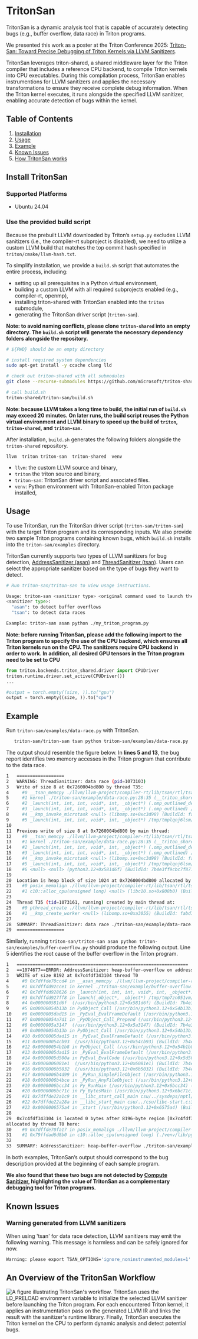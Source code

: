 # TritonSan
TritonSan is a dynamic analysis tool that is capable of accurately detecting bugs (e.g., buffer overflow, data race) in Triton programs. 

We presented this work as a poster at the Triton Conference 2025: [Triton-San: Toward Precise Debugging of Triton Kernels via LLVM Sanitizers](doc/triton-conf-2025-poster.pdf).

TritonSan leverages triton-shared, a shared middleware layer for the Triton compiler that includes a reference CPU backend, to compile Triton kernels into CPU executables. During this compilation process, TritonSan enables instrumentions for LLVM sanitizers and applies the necessary transformations to ensure they receive complete debug information. When the Triton kernel executes, it runs alongside the specified LLVM sanitizer, enabling accurate detection of bugs within the kernel.

## Table of Contents
1. [Installation](#install-tritonsan)
2. [Usage](#usage)
3. [Example](#example)
4. [Known Issues](#known-issues)
5. [How TritonSan works](#an-overview-of-the-tritonsan-workflow)

## Install TritonSan

### Supported Platforms
- Ubuntu 24.04

### Use the provided build script
Because the prebuilt LLVM downloaded by Triton’s `setup.py` excludes LLVM sanitizers (i.e., the compiler-rt subproject is disabled), we need to utilize a custom LLVM build that matches the top commit hash specified in `triton/cmake/llvm-hash.txt`.

To simplify installation, we provide a `build.sh` script that automates the entire process, including:
- setting up all prerequisites in a Python virtual environment, 
- building a custom LLVM with all required subprojects enabled (e.g., compiler-rt, openmp),
- installing triton-shared with TritonSan enabled into the `triton` submodule,
- generating the TritonSan driver script (`triton-san`).

**Note: to avoid naming conflicts, please clone `triton-shared` into an empty directory. The `build.sh` script will generate the necessary dependency folders alongside the repository.**
```sh
# ${PWD} should be an empty directory

# install required system dependencies
sudo apt-get install -y ccache clang lld

# check out triton-shared with all submodules
git clone --recurse-submodules https://github.com/microsoft/triton-shared.git

# call build.sh
triton-shared/triton-san/build.sh
```
**Note: because LLVM takes a long time to build, the initial run of `build.sh` may exceed 20 minutes. On later runs, the build script reuses the Python virtual environment and LLVM binary to speed up the build of `triton`, `triton-shared`, and `triton-san`.**

After installation, `build.sh` generates the following folders alongside the `triton-shared` repository.
```
llvm  triton triton-san  triton-shared  venv
```
- `llvm`: the custom LLVM source and binary,
- `triton` the triton source and binary,
- `triton-san`: TritonSan driver script and associated files.
- `venv`: Python environment with TritonSan-enabled Triton package installed,

## Usage
To use TritonSan, run the TritonSan driver script (`triton-san/triton-san`) with the target Triton program and its corresponding inputs. We also provide two sample Triton programs containing known bugs, which `build.sh` installs into the `triton-san/examples` directory.

TritonSan currently supports two types of LLVM sanitizers for bug detection, [AddressSanitizer (asan)](https://clang.llvm.org/docs/AddressSanitizer.html) and [ThreadSanitizer (tsan)](https://clang.llvm.org/docs/ThreadSanitizer.html). Users can select the appropriate sanitizer based on the type of bugs they want to detect.

```sh
# Run triton-san/triton-san to view usage instructions.

Usage: triton-san <sanitizer type> <original command used to launch the triton program...>.
<sanitizer type>:
  "asan": to detect buffer overflows
  "tsan": to detect data races

Example: triton-san asan python ./my_triton_program.py
```

**Note: before running TritonSan, please add the following import to the Triton program to specify the use of the CPU backend, which ensures all Triton kernels run on the CPU. The sanitizers require CPU backend in order to work. In addition, all desired GPU tensors in the Triton program need to be set to CPU**

```python
from triton.backends.triton_shared.driver import CPUDriver
triton.runtime.driver.set_active(CPUDriver())
...

#output = torch.empty((size, )).to("gpu")
output = torch.empty((size, )).to("cpu")
```

## Example
Run `triton-san/examples/data-race.py` with TritonSan.
```sh
   triton-san/triton-san tsan python triton-san/examples/data-race.py
```

The output should resemble the figure below. In **lines 5 and 13**, the bug report identifies two memory accesses in the Triton program that contribute to the data race.
```sh
1   ==================
2   WARNING: ThreadSanitizer: data race (pid=1073103)
3   Write of size 8 at 0x7260004bd800 by thread T35:
4     #0 __tsan_memcpy ./llvm/llvm-project/compiler-rt/lib/tsan/rtl/tsan_interceptors_memintrinsics.cpp:27:3 (libclang_rt.tsan.so+0x6d24e) (BuildId: 8abada4307c45d3e9e44a078e3d55102ca9a1dc8)
5     #1 kernel ./triton-san/example/data-race.py:28:35 (__triton_shared_ref_cpu_kernel_launcher.so+0xcdaa)
6     #2 _launch(int, int, int, void*, int, _object*) (.omp_outlined_debug__) /tmp/tmplqnj6lsm/main.cxx:26:11 (__triton_shared_ref_cpu_kernel_launcher.so+0x7bc9)
7     #3 _launch(int, int, int, void*, int, _object*) (.omp_outlined) /tmp/tmplqnj6lsm/main.cxx:20:5 (__triton_shared_ref_cpu_kernel_launcher.so+0x7ca1)
8     #4 __kmp_invoke_microtask <null> (libomp.so+0xc3d98) (BuildId: fabd731ada4172bff4255cc39ed59517c481b7aa)
9     #5 _launch(int, int, int, void*, int, _object*) /tmp/tmplqnj6lsm/main.cxx:20:5 (__triton_shared_ref_cpu_kernel_launcher.so+0x764a)
10
11  Previous write of size 8 at 0x7260004bd800 by main thread:
12    #0 __tsan_memcpy ./llvm/llvm-project/compiler-rt/lib/tsan/rtl/tsan_interceptors_memintrinsics.cpp:27:3 (libclang_rt.tsan.so+0x6d24e) (BuildId: 8abada4307c45d3e9e44a078e3d55102ca9a1dc8)
13    #1 kernel ./triton-san/example/data-race.py:28:35 (__triton_shared_ref_cpu_kernel_launcher.so+0xcdaa)
14    #2 _launch(int, int, int, void*, int, _object*) (.omp_outlined_debug__) /tmp/tmplqnj6lsm/main.cxx:26:11 (__triton_shared_ref_cpu_kernel_launcher.so+0x7bc9)
15    #3 _launch(int, int, int, void*, int, _object*) (.omp_outlined) /tmp/tmplqnj6lsm/main.cxx:20:5 (__triton_shared_ref_cpu_kernel_launcher.so+0x7ca1)
16    #4 __kmp_invoke_microtask <null> (libomp.so+0xc3d98) (BuildId: fabd731ada4172bff4255cc39ed59517c481b7aa)
17    #5 _launch(int, int, int, void*, int, _object*) /tmp/tmplqnj6lsm/main.cxx:20:5 (__triton_shared_ref_cpu_kernel_launcher.so+0x764a)
18    #6 <null> <null> (python3.12+0x581d6f) (BuildId: 7b4e3ff9cbc7f8717dfff5daeb5d187eee8b2088)
19
20  Location is heap block of size 1024 at 0x7260004bd800 allocated by main thread:
21    #0 posix_memalign ./llvm/llvm-project/compiler-rt/lib/tsan/rtl/tsan_interceptors_posix.cpp:882:3 (libclang_rt.tsan.so+0x713f9) (BuildId: 8abada4307c45d3e9e44a078e3d55102ca9a1dc8)
22    #1 c10::alloc_cpu(unsigned long) <null> (libc10.so+0x808b0) (BuildId: d3883d21ef7bef12d89784e7cf1f2ab7d942cc1d)
23
24  Thread T35 (tid=1073161, running) created by main thread at:
25    #0 pthread_create ./llvm/llvm-project/compiler-rt/lib/tsan/rtl/tsan_interceptors_posix.cpp:1051:3 (libclang_rt.tsan.so+0x71aff) (BuildId: 8abada4307c45d3e9e44a078e3d55102ca9a1dc8)
26    #1 __kmp_create_worker <null> (libomp.so+0xa3055) (BuildId: fabd731ada4172bff4255cc39ed59517c481b7aa)
27
28  SUMMARY: ThreadSanitizer: data race ./triton-san/example/data-race.py:28:35 in kernel
29  ==================
```

Similarly, running `triton-san/triton-san asan python triton-san/examples/buffer-overflow.py` should produce the following output. Line 5 identifies the root cause of the buffer overflow in the Triton program.
```sh
1   =================================================================
2   ==1074677==ERROR: AddressSanitizer: heap-buffer-overflow on address 0x7c4fdf343104 at pc 0x7dffde70ccd5 bp 0x7fff04555ca0 sp 0x7fff04555460
3   WRITE of size 8192 at 0x7c4fdf343104 thread T0
4     #0 0x7dffde70ccd4 in __asan_memcpy ./llvm/llvm-project/compiler-rt/lib/asan/asan_interceptors_memintrinsics.cpp:63:3
5     #1 0x7dffdd92cce1 in kernel ./triton-san/example/buffer-overflow.py:28:35
6     #2 0x7dffdd928626 in _launch(int, int, int, void*, int, _object*) /tmp/tmp7zn051vm/main.cxx:26:11
7     #3 0x7dffdd927ff8 in launch(_object*, _object*) /tmp/tmp7zn051vm/main.cxx:106:3
8     #4 0x000000581d6f  (/usr/bin/python3.12+0x581d6f) (BuildId: 7b4e3ff9cbc7f8717dfff5daeb5d187eee8b2088)
9     #5 0x00000054b13b in PyObject_Call (/usr/bin/python3.12+0x54b13b) (BuildId: 7b4e3ff9cbc7f8717dfff5daeb5d187eee8b2088)
10    #6 0x0000005dad15 in _PyEval_EvalFrameDefault (/usr/bin/python3.12+0x5dad15) (BuildId: 7b4e3ff9cbc7f8717dfff5daeb5d187eee8b2088)
11    #7 0x00000054a7d1 in _PyObject_Call_Prepend (/usr/bin/python3.12+0x54a7d1) (BuildId: 7b4e3ff9cbc7f8717dfff5daeb5d187eee8b2088)
12    #8 0x0000005a3147  (/usr/bin/python3.12+0x5a3147) (BuildId: 7b4e3ff9cbc7f8717dfff5daeb5d187eee8b2088)
13    #9 0x00000054b13b in PyObject_Call (/usr/bin/python3.12+0x54b13b) (BuildId: 7b4e3ff9cbc7f8717dfff5daeb5d187eee8b2088)
14    #10 0x0000005dad15 in _PyEval_EvalFrameDefault (/usr/bin/python3.12+0x5dad15) (BuildId: 7b4e3ff9cbc7f8717dfff5daeb5d187eee8b2088)
15    #11 0x00000054cb93  (/usr/bin/python3.12+0x54cb93) (BuildId: 7b4e3ff9cbc7f8717dfff5daeb5d187eee8b2088)
16    #12 0x00000054b1b8 in PyObject_Call (/usr/bin/python3.12+0x54b1b8) (BuildId: 7b4e3ff9cbc7f8717dfff5daeb5d187eee8b2088)
17    #13 0x0000005dad15 in _PyEval_EvalFrameDefault (/usr/bin/python3.12+0x5dad15) (BuildId: 7b4e3ff9cbc7f8717dfff5daeb5d187eee8b2088)
18    #14 0x0000005d500a in PyEval_EvalCode (/usr/bin/python3.12+0x5d500a) (BuildId: 7b4e3ff9cbc7f8717dfff5daeb5d187eee8b2088)
19    #15 0x0000006081e1  (/usr/bin/python3.12+0x6081e1) (BuildId: 7b4e3ff9cbc7f8717dfff5daeb5d187eee8b2088)
20    #16 0x0000006b5032  (/usr/bin/python3.12+0x6b5032) (BuildId: 7b4e3ff9cbc7f8717dfff5daeb5d187eee8b2088)
21    #17 0x0000006b4d99 in _PyRun_SimpleFileObject (/usr/bin/python3.12+0x6b4d99) (BuildId: 7b4e3ff9cbc7f8717dfff5daeb5d187eee8b2088)
22    #18 0x0000006b4bce in _PyRun_AnyFileObject (/usr/bin/python3.12+0x6b4bce) (BuildId: 7b4e3ff9cbc7f8717dfff5daeb5d187eee8b2088)
23    #19 0x0000006bcc34 in Py_RunMain (/usr/bin/python3.12+0x6bcc34) (BuildId: 7b4e3ff9cbc7f8717dfff5daeb5d187eee8b2088)
24    #20 0x0000006bc71c in Py_BytesMain (/usr/bin/python3.12+0x6bc71c) (BuildId: 7b4e3ff9cbc7f8717dfff5daeb5d187eee8b2088)
25    #21 0x7dffde22a1c9 in __libc_start_call_main csu/../sysdeps/nptl/libc_start_call_main.h:58:16
26    #22 0x7dffde22a28a in __libc_start_main csu/../csu/libc-start.c:360:3
27    #23 0x0000006575a4 in _start (/usr/bin/python3.12+0x6575a4) (BuildId: 7b4e3ff9cbc7f8717dfff5daeb5d187eee8b2088)
28
29  0x7c4fdf343104 is located 0 bytes after 8196-byte region [0x7c4fdf341100,0x7c4fdf343104)
allocated by thread T0 here:
30    #0 0x7dffde70fa17 in posix_memalign ./llvm/llvm-project/compiler-rt/lib/asan/asan_malloc_linux.cpp:139:3
31    #1 0x79ffdad6d8b0 in c10::alloc_cpu(unsigned long) (./venv/lib/python3.12/site-packages/torch/lib/libc10.so+0x808b0) (BuildId: d3883d21ef7bef12d89784e7cf1f2ab7d942cc1d)
32
33  SUMMARY: AddressSanitizer: heap-buffer-overflow ./triton-san/example/buffer-overflow.py:28:35 in kernel
```

In both examples, TritonSan’s output should correspond to the bug description provided at the beginning of each sample program. 

**We also found that these two bugs are not detected by [Compute Sanitizer](https://triton-lang.org/main/programming-guide/chapter-3/debugging.html#using-third-party-tools), highlighting the value of TritonSan as a complementary debugging tool for Triton programs.**

## Known Issues
### Warning generated from LLVM sanitizers
When using 'tsan' for data race detection, LLVM sanitizers may emit the following warning. This message is harmless and can be safely ignored for now.

```sh
Warning: please export TSAN_OPTIONS='ignore_noninstrumented_modules=1' to avoid false positive reports from the OpenMP runtime!
```

## An Overview of the TritonSan Workflow
![A figure illustrating TritonSan's workflow. TritonSan uses the LD_PRELOAD environment variable to initialize the selected LLVM sanitizer before launching the Triton program. For each encountered Triton kernel, it applies an instrumentation pass on the generated LLVM IR and links the result with the sanitizer's runtime library. Finally, TritonSan executes the Triton kernel on the CPU to perform dynamic analysis and detect potential bugs.](image/workflow.png)
